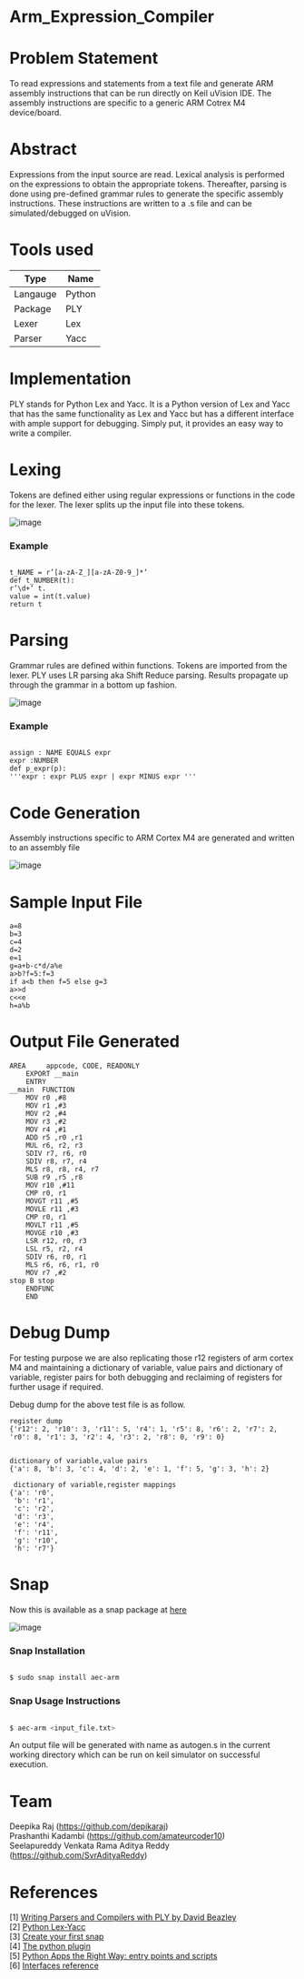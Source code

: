 # Arm_Expression_Compiler

# Problem Statement
To read expressions and statements from a text file and generate ARM assembly instructions
that can be run directly on Keil uVision IDE. The assembly instructions are specific to a generic
ARM Cotrex M4 device/board.

# Abstract
Expressions from the input source are read. Lexical analysis is performed on the expressions to
obtain the appropriate tokens. Thereafter, parsing is done using pre-defined grammar rules to
generate the specific assembly instructions. These instructions are written to a .s file and can be
simulated/debugged on uVision.

# Tools used
Type | Name
----------|--------
Langauge | Python
Package | PLY
Lexer | Lex
Parser | Yacc

# Implementation
PLY stands for Python Lex and Yacc. It is a Python version of Lex and Yacc that has the same
functionality as Lex and Yacc but has a different interface with ample support for debugging.
Simply put, it provides an easy way to write a compiler.

# Lexing
Tokens are defined either using regular expressions or functions in the code for the lexer. The
lexer splits up the input file into these tokens.

![image](https://user-images.githubusercontent.com/19650574/33804565-cd560862-ddcd-11e7-9cac-482fa99e4b9b.png)

### Example

```{python}:

t_NAME = r’[a-zA-Z_][a-zA-Z0-9_]*’
def t_NUMBER(t):
r’\d+’ t.
value = int(t.value)
return t

```

# Parsing
Grammar rules are defined within functions. Tokens are imported from the lexer. PLY uses LR
parsing aka Shift Reduce parsing. Results propagate up through the grammar in a bottom up
fashion.

![image](https://user-images.githubusercontent.com/19650574/33804571-07f063d2-ddce-11e7-8672-390301d3afbd.png)

### Example
```{python}:

assign : NAME EQUALS expr
expr :NUMBER
def p_expr(p):
'''expr : expr PLUS expr | expr MINUS expr '''

```

# Code Generation
Assembly instructions specific to ARM Cortex M4 are generated and written to an assembly file

![image](https://user-images.githubusercontent.com/19650574/33804597-46257048-ddce-11e7-8553-5bde40174f65.png)

# Sample Input File

```
a=8
b=3
c=4
d=2
e=1
g=a+b-c*d/a%e
a>b?f=5:f=3
if a<b then f=5 else g=3
a>>d
c<<e
h=a%b

```
# Output File Generated

```
AREA     appcode, CODE, READONLY
	EXPORT __main
	ENTRY
__main  FUNCTION
	MOV r0 ,#8
	MOV r1 ,#3
	MOV r2 ,#4
	MOV r3 ,#2
	MOV r4 ,#1
	ADD r5 ,r0 ,r1
	MUL r6, r2, r3
	SDIV r7, r6, r0
	SDIV r8, r7, r4
	MLS r8, r8, r4, r7
	SUB r9 ,r5 ,r8
	MOV r10 ,#11
	CMP r0, r1
	MOVGT r11 ,#5
	MOVLE r11 ,#3
	CMP r0, r1
	MOVLT r11 ,#5
	MOVGE r10 ,#3
	LSR r12, r0, r3
	LSL r5, r2, r4
	SDIV r6, r0, r1
	MLS r6, r6, r1, r0
	MOV r7 ,#2
stop B stop
	ENDFUNC
	END

```

# Debug Dump

For testing purpose we are also replicating those r12 registers of arm cortex M4 and maintaining a dictionary of variable, value pairs and dictionary of variable, register pairs for both debugging and reclaiming of registers for further usage if required. <br>

Debug dump for the above test file is as follow.

```
register dump 
{'r12': 2, 'r10': 3, 'r11': 5, 'r4': 1, 'r5': 8, 'r6': 2, 'r7': 2, 'r0': 8, 'r1': 3, 'r2': 4, 'r3': 2, 'r8': 0, 'r9': 0}


dictionary of variable,value pairs
{'a': 8, 'b': 3, 'c': 4, 'd': 2, 'e': 1, 'f': 5, 'g': 3, 'h': 2}

 dictionary of variable,register mappings
{'a': 'r0',
 'b': 'r1',
 'c': 'r2',
 'd': 'r3',
 'e': 'r4',
 'f': 'r11',
 'g': 'r10',
 'h': 'r7'}

```

# Snap

Now this is available as a snap package at [here](https://snapcraft.io/aec-arm/) <br>

![image](https://user-images.githubusercontent.com/19650574/34036593-b5f3f1de-e1ab-11e7-90d1-6455da1467c2.png)

### Snap Installation

```sh

$ sudo snap install aec-arm

```

### Snap Usage Instructions

```sh

$ aec-arm <input_file.txt>

```
An output file will be generated with name as autogen.s in the current working directory which can be run on keil simulator on successful execution.

# Team

Deepika Raj (https://github.com/depikaraj) <br>
Prashanthi Kadambi (https://github.com/amateurcoder10) <br>
Seelapureddy Venkata Rama Aditya Reddy (https://github.com/SvrAdityaReddy) <br>

# References
[1] [Writing Parsers and Compilers with PLY by David Beazley](http://www.dabeaz.com/ply/PLYTalk)<br>
[2] [Python Lex-Yacc](https://github.com/dabeaz/ply/)<br>
[3] [Create your first snap](https://tutorials.ubuntu.com/tutorial/create-your-first-snap)<br>
[4] [The python plugin](https://docs.snapcraft.io/reference/plugins/python)<br>
[5] [Python Apps the Right Way: entry points and scripts](https://chriswarrick.com/blog/2014/09/15/python-apps-the-right-way-entry_points-and-scripts/)<br>
[6] [Interfaces reference](https://docs.snapcraft.io/reference/interfaces)
